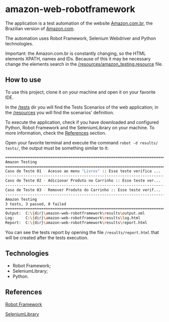 # amazon-web-robotframework
The application is a test automation of the website [Amazon.com.br](https://www.amazon.com.br/), the Brazilian version of [Amazon.com](https://www.amazon.com).

The automation uses Robot Framework, Selenium Webdriver and Python technologies.

Important: the Amazon.com.br is constantly changing, so the HTML elements XPATH, names and IDs. Because of this it may be necessary change the elements search in the [/resources/amazon_testing.resource](https://github.com/tiagocbarbosa/amazon-web-robotframework/tree/main/resources/amazon_testing.resource) file.

## How to use
To use this project, clone it on your machine and open it on your favorite IDE.

In the [/tests](https://github.com/tiagocbarbosa/amazon-web-robotframework/tree/main/tests) dir you will find the Tests Scenarios of the web application; in the [/resources](https://github.com/tiagocbarbosa/amazon-web-robotframework/tree/main/resources) you will find the scenarios' definition.

To execute the application, check if you have downloaded and configured Python, Robot Framework and the SeleniumLibrary on your machine. To more information, check the [References](https://github.com/tiagocbarbosa/amazon-web-robotframework#References) section.

Open your favorite terminal and execute the command ``robot -d results/ tests/``, the output must be something similar to it:

````bash
==============================================================================
Amazon Testing
==============================================================================
Caso de Teste 01 - Acesso ao menu "Livros" :: Esse teste verifica ... | PASS |
------------------------------------------------------------------------------
Caso de Teste 02 - Adicionar Produto no Carrinho :: Esse teste ver... | PASS |
------------------------------------------------------------------------------
Caso de Teste 03 - Remover Produto do Carrinho :: Esse teste verif... | PASS |
------------------------------------------------------------------------------
Amazon Testing                                                        | PASS |
3 tests, 3 passed, 0 failed
==============================================================================
Output:  C:\{dir}\amazon-web-robotframework\results\output.xml
Log:     C:\{dir}\amazon-web-robotframework\results\log.html
Report:  C:\{dir}\amazon-web-robotframework\results\report.html
````

You can see the tests report by opening the file ``/results/report.html`` that will be created after the tests execution.

## Technologies
- Robot Framework;
- SeleniumLibrary;
- Python.

## References
[Robot Framework](https://robotframework.org/)

[SeleniumLibrary](https://github.com/robotframework/SeleniumLibrary/)
